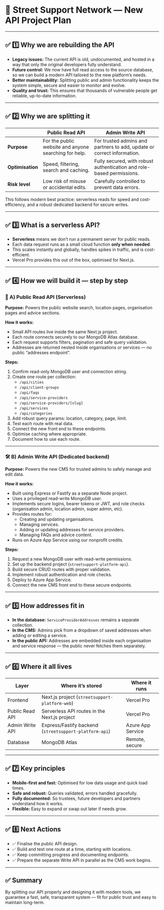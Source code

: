 # 📌 Street Support Network — New API Project Plan

---

## ✅ 1️⃣ Why we are rebuilding the API

- **Legacy issues:** The current API is old, undocumented, and hosted in a way that only the original developers fully understand.
- **Future control:** We now have full read access to the source database, so we can build a modern API tailored to the new platform’s needs.
- **Better maintainability:** Splitting public and admin functionality keeps the system simple, secure and easier to monitor and evolve.
- **Quality and trust:** This ensures that thousands of vulnerable people get reliable, up-to-date information.

---

## ✅ 2️⃣ Why we are splitting it

| | **Public Read API** | **Admin Write API** |
|---|---|---|
| **Purpose** | For the public website and anyone searching for help. | For trusted admins and partners to add, update or correct information. |
| **Optimisation** | Speed, filtering, search and caching. | Fully secured, with robust authentication and role-based permissions. |
| **Risk level** | Low risk of misuse or accidental edits. | Carefully controlled to prevent data errors. |

This follows modern best practice: serverless reads for speed and cost-efficiency, and a robust dedicated backend for secure writes.

---

## ✅ 3️⃣ What is a serverless API?

- **Serverless** means we don’t run a permanent server for public reads.
- Each data request runs as a small cloud function **only when needed**.
- This scales instantly and globally, handles spikes in traffic, and is cost-efficient.
- Vercel Pro provides this out of the box, optimised for Next.js.

---

## ✅ 4️⃣ How we will build it — step by step

### 🚀 A) Public Read API (Serverless)

**Purpose:** Powers the public website search, location pages, organisation pages and advice sections.

**How it works:**
- Small API routes live inside the same Next.js project.
- Each route connects securely to our MongoDB Atlas database.
- Each request supports filters, pagination and safe query validation.
- Addresses are returned nested inside organisations or services — no public “addresses endpoint”.

**Steps:**
1. Confirm read-only MongoDB user and connection string.
2. Create one route per collection:
   - `/api/cities`
   - `/api/client-groups`
   - `/api/faqs`
   - `/api/service-providers`
   - `/api/service-providers/[slug]`
   - `/api/services`
   - `/api/categories`
3. Add robust query params: location, category, page, limit.
4. Test each route with real data.
5. Connect the new front end to these endpoints.
6. Optimise caching where appropriate.
7. Document how to use each route.

---

### 🛠️ B) Admin Write API (Dedicated backend)

**Purpose:** Powers the new CMS for trusted admins to safely manage and edit data.

**How it works:**
- Built using Express or Fastify as a separate Node project.
- Uses a privileged read-write MongoDB user.
- Implements secure logins, bearer tokens or JWT, and role checks (organisation admin, location admin, super admin, etc).
- Provides routes for:
  - Creating and updating organisations.
  - Managing services.
  - Adding or updating addresses for service providers.
  - Managing FAQs and advice content.
- Runs on Azure App Service using our nonprofit credits.

**Steps:**
1. Request a new MongoDB user with read-write permissions.
2. Set up the backend project (`streetsupport-platform-api`).
3. Build secure CRUD routes with proper validation.
4. Implement robust authentication and role checks.
5. Deploy to Azure App Service.
6. Connect the new CMS front end to these secure endpoints.

---

## ✅ 5️⃣ How addresses fit in

- **In the database:** `ServiceProviderAddresses` remains a separate collection.
- **In the CMS:** Admins pick from a dropdown of saved addresses when adding or editing a service.
- **In the public API:** Addresses are embedded inside each organisation and service response — the public never fetches them separately.

---

## ✅ 6️⃣ Where it all lives

| **Layer** | **Where it’s stored** | **Where it runs** |
|---|---|---|
| Frontend | Next.js project (`streetsupport-platform-web`) | Vercel Pro |
| Public Read API | Serverless API routes in the Next.js project | Vercel Pro |
| Admin Write API | Express/Fastify backend (`streetsupport-platform-api`) | Azure App Service |
| Database | MongoDB Atlas | Remote, secure |

---

## ✅ 7️⃣ Key principles

- **Mobile-first and fast:** Optimised for low data usage and quick load times.
- **Safe and robust:** Queries validated, errors handled gracefully.
- **Fully documented:** So trustees, future developers and partners understand how it works.
- **Flexible:** Easy to expand or swap out later if needs grow.

---

## ✅ 8️⃣ Next Actions

- ✅ Finalise the public API design.
- ✅ Build and test one route at a time, starting with locations.
- ✅ Keep committing progress and documenting endpoints.
- ✅ Prepare the separate Write API in parallel as the CMS work begins.

---

## ✅ Summary

By splitting our API properly and designing it with modern tools, we guarantee a fast, safe, transparent system — fit for public trust and easy to maintain long-term.
